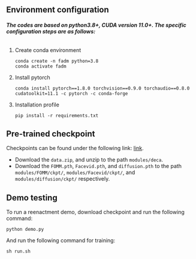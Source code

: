 ## Environment configuration

###### **The codes are based on python3.8+, CUDA version 11.0+. The specific configuration steps are as follows:**

1. Create conda environment
   
   ```shell
   conda create -n fadm python=3.8
   conda activate fadm
   ```

2. Install pytorch
   
   ```shell
   conda install pytorch==1.8.0 torchvision==0.9.0 torchaudio==0.8.0 cudatoolkit=11.1 -c pytorch -c conda-forge
   ```

3. Installation profile
   
   ```shell
   pip install -r requirements.txt
   ```

## Pre-trained checkpoint

Checkpoints can be found under the following link: [link](https://1drv.ms/f/s!As9j28x7cXDfav147bznxlt-Jmg).

+ Download the `data.zip`, and unzip to the path `modules/deca`.
+ Download the `FOMM.pth`, `Facevid.pth`, and `diffusion.pth` to the path `modules/FOMM/ckpt/`, `modules/Facevid/ckpt/`, and `modules/diffusion/ckpt/` respectively.

## Demo testing

To run a reenactment demo, download checkpoint and run the following command:

```shell
python demo.py
```

And run the following command for training:

```shell
sh run.sh
```
